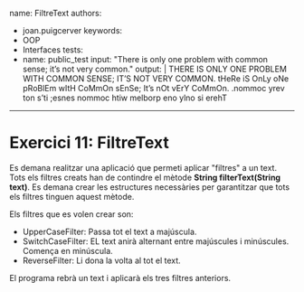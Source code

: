 name: FiltreText
authors: 
  - joan.puigcerver
keywords:
  - OOP
  - Interfaces
tests:
  - name: public_test
    input: "There is only one problem with common sense; it’s not very common."
    output: |
      THERE IS ONLY ONE PROBLEM WITH COMMON SENSE; IT’S NOT VERY COMMON.
      tHeRe iS OnLy oNe pRoBlEm wItH CoMmOn sEnSe; It’s nOt vErY CoMmOn.
      .nommoc yrev ton s’ti ;esnes nommoc htiw melborp eno ylno si erehT
---
# Exercici 11: FiltreText

Es demana realitzar una aplicació que permeti aplicar "filtres" a un text. Tots els filtres creats han de contindre el mètode __String filterText(String text)__.
Es demana crear les estructures necessàries per garantitzar que tots els filtres tinguen aquest mètode.

Els filtres que es volen crear son:
- UpperCaseFilter: Passa tot el text a majúscula.
- SwitchCaseFilter: EL text anirà alternant entre majúscules i minúscules. Comença en minúscula.
- ReverseFilter: Li dona la volta al tot el text.

El programa rebrà un text i aplicarà els tres filtres anteriors.
